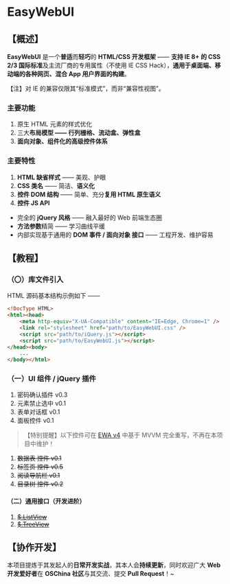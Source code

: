 # EasyWebUI



## 【概述】

**EasyWebUI** 是一个**普适**而**轻巧**的 **HTML/CSS 开发框架** —— **支持 IE 8+ 的 CSS 2/3 国际标准**及主流厂商的专用属性（不使用 IE CSS Hack），**通用于桌面端、移动端的各种网页、混合 App 用户界面的构建**。

【注】对 IE 的兼容仅限其“标准模式”，而非“兼容性视图”。


### 主要功能

 1. 原生 HTML 元素的样式优化
 2. 三大**布局模型 —— 行列栅格、流动盒、弹性盒**
 3. **面向对象、组件化的高级控件体系**


### 主要特性

 1. **HTML 缺省样式** —— 美观、护眼
 2. **CSS 类名** —— 简洁、**语义化**
 3. **控件 DOM 结构** —— 简单、充分**复用 HTML 原生语义**
 4. **控件 JS API**
   - 完全的 **jQuery 风格** —— 融入最好的 Web 前端生态圈
   - **方法参数**精简 —— 学习曲线平缓
   - 内部实现基于通用的 **DOM 事件 / 面向对象 接口** —— 工程开发、维护容易



## 【教程】


### （〇）库文件引入

HTML 源码基本结构示例如下 ——

```html
<!DocType HTML>
<html><head>
    <meta http-equiv="X-UA-Compatible" content="IE=Edge, Chrome=1" />
    <link rel="stylesheet" href="path/to/EasyWebUI.css" />
    <script src="path/to/iQuery.js"></script>
    <script src="path/to/EasyWebUI.js"></script>
</head><body>
    ...
</body></html>
```

### （一）UI 组件 / jQuery 插件

  1. 密码确认插件  v0.3
  2. 元素禁止选中  v0.1
  3. 表单对话框  v0.1
  4. 面板控件  v0.1

> 【特别提醒】以下控件可在 [EWA v4](http://git.oschina.net/Tech_Query/EasyWebApp/tree/MVVM/) 中基于 MVVM 完全重写，不再在本项目中维护！

  1. ~~数据表 控件  v0.1~~
  2. ~~标签页 控件  v0.5~~
  3. ~~阅读导航栏   v0.1~~
  4. ~~目录树 控件  v0.2~~


#### （二）通用接口（开发进阶）

  1. [~~$.ListView~~](http://git.oschina.net/Tech_Query/iQuery/blob/master/iQuery+.js#L16)
  2. [~~$.TreeView~~](http://git.oschina.net/Tech_Query/iQuery/blob/master/iQuery+.js#L253)



## 【协作开发】

本项目提炼于其发起人的**日常开发实战**，其本人会**持续更新**，同时欢迎广大 **Web 开发爱好者**在 **OSChina 社区**与其交流、提交 **Pull Request**！~